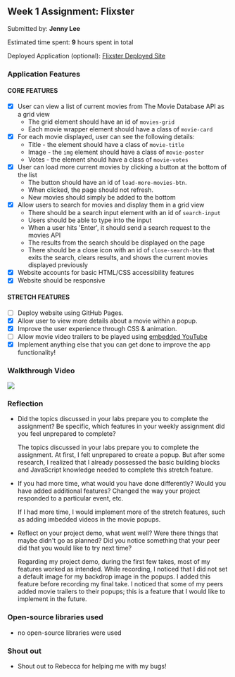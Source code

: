## Week 1 Assignment: Flixster

Submitted by: **Jenny Lee**

Estimated time spent: **9** hours spent in total

Deployed Application (optional): [Flixster Deployed Site](ADD_LINK_HERE)

### Application Features

#### CORE FEATURES

- [X] User can view a list of current movies from The Movie Database API as a grid view
  - The grid element should have an id of `movies-grid`
  - Each movie wrapper element should have a class of `movie-card`
- [X] For each movie displayed, user can see the following details:
  - Title - the element should have a class of `movie-title`
  - Image - the `img` element should have a class of `movie-poster`
  - Votes - the element should have a class of `movie-votes`
- [X] User can load more current movies by clicking a button at the bottom of the list
  - The button should have an id of `load-more-movies-btn`.
  - When clicked, the page should not refresh.
  - New movies should simply be added to the bottom
- [X] Allow users to search for movies and display them in a grid view
  - There should be a search input element with an id of `search-input`
  - Users should be able to type into the input
  - When a user hits 'Enter', it should send a search request to the movies API
  - The results from the search should be displayed on the page
  - There should be a close icon with an id of `close-search-btn` that exits the search, clears results, and shows the current movies displayed previously
- [X] Website accounts for basic HTML/CSS accessibility features
- [X] Website should be responsive

#### STRETCH FEATURES

- [ ] Deploy website using GitHub Pages. 
- [x] Allow user to view more details about a movie within a popup.
- [x] Improve the user experience through CSS & animation.
- [ ] Allow movie video trailers to be played using [embedded YouTube](https://support.google.com/youtube/answer/171780?hl=en)
- [x] Implement anything else that you can get done to improve the app functionality!

### Walkthrough Video

![](walkthrough.gif)

### Reflection

* Did the topics discussed in your labs prepare you to complete the assignment? Be specific, which features in your weekly assignment did you feel unprepared to complete?

  The topics discussed in your labs prepare you to complete the assignment. At first, I felt unprepared to create a popup. But after some research, I realized that I already possessed the basic building blocks and JavaScript knowledge needed to complete this stretch feature.

* If you had more time, what would you have done differently? Would you have added additional features? Changed the way your project responded to a particular event, etc.
  
  If I had more time, I would implement more of the stretch features, such as adding imbedded videos in the movie popups.

* Reflect on your project demo, what went well? Were there things that maybe didn't go as planned? Did you notice something that your peer did that you would like to try next time?

  Regarding my project demo, during the first few takes, most of my features worked as intended. While recording, I noticed that I did not set a default image for my backdrop image in the popups. I added this feature before recording my final take. I noticed that some of my peers added movie trailers to their popups; this is a feature that I would like to implement in the future.

### Open-source libraries used

- no open-source libraries were used

### Shout out

- Shout out to Rebecca for helping me with my bugs!
